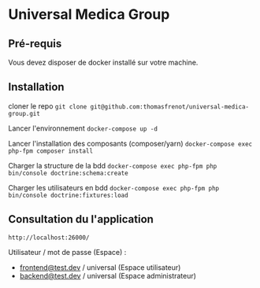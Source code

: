 # Universal Medica Group

## Pré-requis
Vous devez disposer de docker installé sur votre machine.

## Installation
cloner le repo `git clone git@github.com:thomasfrenot/universal-medica-group.git`

Lancer l'environnement `docker-compose up -d`

Lancer l'installation des composants (composer/yarn)
`docker-compose exec php-fpm composer install`

Charger la structure de la bdd 
`docker-compose exec php-fpm php bin/console doctrine:schema:create`

Charger les utilisateurs en bdd 
`docker-compose exec php-fpm php bin/console doctrine:fixtures:load`

## Consultation du l'application
`http://localhost:26000/`

Utilisateur / mot de passe (Espace) :

- frontend@test.dev / universal (Espace utilisateur)
- backend@test.dev / universal (Espace administrateur)
